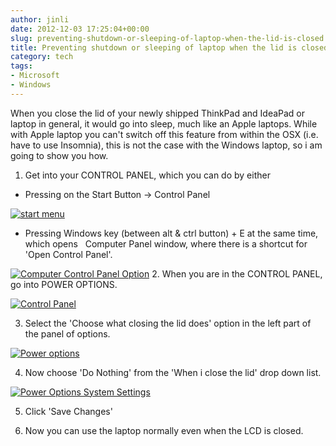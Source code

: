 ```yaml
---
author: jinli
date: 2012-12-03 17:25:04+00:00
slug: preventing-shutdown-or-sleeping-of-laptop-when-the-lid-is-closed
title: Preventing shutdown or sleeping of laptop when the lid is closed
category: tech
tags:
- Microsoft
- Windows
---
```

When you close the lid of your newly shipped ThinkPad and IdeaPad or laptop in general, it would go into sleep, much like an Apple laptops. While with Apple laptop you can't switch off this feature from within the OSX (i.e. have to use Insomnia), this is not the case with the Windows laptop, so i am going to show you how.

1. Get into your CONTROL PANEL, which you can do by either



  * Pressing on the Start Button -> Control Panel


[![start menu](http://farm9.staticflickr.com/8338/8241473168_fa3e654de1_m.jpg)](http://www.flickr.com/photos/lead_org/8241473168/)

<!-- more -->



  * Pressing Windows key (between alt & ctrl button) + E at the same time, which opens   Computer Panel window, where there is a shortcut for 'Open Control Panel'.


[![Computer Control Panel Option](http://farm9.staticflickr.com/8340/8241473928_e20d560e49_m.jpg)](http://www.flickr.com/photos/lead_org/8241473928/)
2. When you are in the CONTROL PANEL, go into POWER OPTIONS.

[![Control Panel](http://farm9.staticflickr.com/8058/8240405285_3f6377e038_m.jpg)](http://www.flickr.com/photos/lead_org/8240405285/)

3. Select the 'Choose what closing the lid does' option in the left part of the panel of options.

[![Power options](http://farm9.staticflickr.com/8480/8241473294_03d446833a_m.jpg)](http://www.flickr.com/photos/lead_org/8241473294/)

4. Now choose 'Do Nothing' from the 'When i close the lid' drop down list.

[![Power Options System Settings](http://farm9.staticflickr.com/8064/8240405021_de4c1592f9_m.jpg)](http://www.flickr.com/photos/lead_org/8240405021/)

5. Click 'Save Changes'

6. Now you can use the laptop normally even when the LCD is closed.
